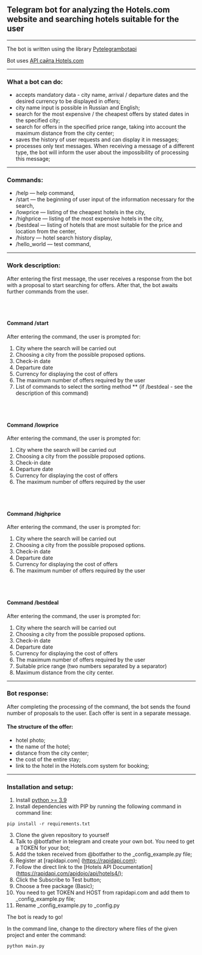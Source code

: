 ## Telegram bot for analyzing the Hotels.com website and searching hotels suitable for the user

----
The bot is written using the library
[Pytelegrambotapi](https://pypi.org/project/pyTelegramBotAPI/)

Bot uses [API сайта Hotels.com](https://rapidapi.com/apidojo/api/hotels4)

---
### What a bot can do:

- accepts mandatory data - city name, arrival / departure dates and the desired currency to be displayed in offers;
- city name input is possible in Russian and English;
- search for the most expensive / the cheapest offers by stated dates in the specified city;
- search for offers in the specified price range, taking into account the maximum distance from the city center;
- saves the history of user requests and can display it in messages;
- processes only text messages. When receiving a message of a different type, the bot will inform the user about the impossibility of processing this message;

---
### Commands:

- /help — help command,
- /start — the beginning of user input of the information necessary for the search,
- /lowprice — listing of the cheapest hotels in the city,
- /highprice — listing of the most expensive hotels in the city,
- /bestdeal — listing of hotels that are most suitable for the price and location from the center,
- /history — hotel search history display,
- /hello_world — test command,

---
### Work description:
After entering the first message, the user receives a response from the bot with a 
proposal to start searching for offers. After that, the bot awaits further commands from the user.

<br/><br/>
#### Command /start
After entering the command, the user is prompted for:
1. City where the search will be carried out
2. Choosing a city from the possible proposed options.
3. Check-in date
4. Departure date
5. Currency for displaying the cost of offers
6. The maximum number of offers required by the user
7. List of commands to select the sorting method ** (if /bestdeal - see the description of this command)

<br/><br/>
#### Command /lowprice
After entering the command, the user is prompted for:
1. City where the search will be carried out
2. Choosing a city from the possible proposed options.
3. Check-in date
4. Departure date
5. Currency for displaying the cost of offers
6. The maximum number of offers required by the user

<br/><br/>
#### Command /highprice
After entering the command, the user is prompted for:
1. City where the search will be carried out
2. Choosing a city from the possible proposed options.
3. Check-in date
4. Departure date
5. Currency for displaying the cost of offers
6. The maximum number of offers required by the user

<br/><br/>
#### Command /bestdeal
After entering the command, the user is prompted for:
1. City where the search will be carried out
2. Choosing a city from the possible proposed options.
3. Check-in date
4. Departure date
5. Currency for displaying the cost of offers
6. The maximum number of offers required by the user
7. Suitable price range (two numbers separated by a separator)
8. Maximum distance from the city center.




---
### Bot response:
After completing the processing of the command, the bot sends the found number of proposals to the user. Each offer is sent in a separate message.
#### The structure of the offer:
- hotel photo;
- the name of the hotel;
- distance from the city center;
- the cost of the entire stay;
- link to the hotel in the Hotels.com system for booking;

---
### Installation and setup:
1. Install [python >= 3.9](https://www.python.org/downloads/)
2. Install dependencies with PIP by running the following command in
command line:
```
pip install -r requirements.txt
```
3. Clone the given repository to yourself
4. Talk to @botfather in telegram and create your own bot.
You need to get a TOKEN for your bot;
5. Add the token received from @botfather to the _config_example.py file;
6. Register at [rapidapi.com] (https://rapidapi.com);
7. Follow the direct link to the [Hotels API Documentation] (https://rapidapi.com/apidojo/api/hotels4/);
8. Click the Subscribe to Test button;
9. Choose a free package (Basic);
10. You need to get TOKEN and HOST from rapidapi.com and add them to
_config_example.py file;
11. Rename _config_example.py to _config.py

The bot is ready to go!

In the command line, change to the directory where
files of the given project and enter the command:
```
python main.py
```